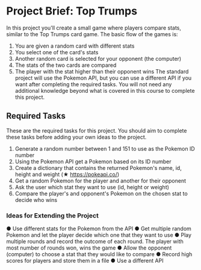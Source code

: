 # Project Brief: Top Trumps
In this project you'll create a small game where players compare stats, similar to the Top Trumps
card game. The basic flow of the games is:
1. You are given a random card with different stats
2. You select one of the card's stats
3. Another random card is selected for your opponent (the computer)
4. The stats of the two cards are compared
5. The player with the stat higher than their opponent wins
The standard project will use the Pokemon API, but you can use a different API if you want after
completing the required tasks.
You will not need any additional knowledge beyond what is covered in this course to complete this
project.

## Required Tasks
These are the required tasks for this project. You should aim to complete these tasks before
adding your own ideas to the project.
1. Generate a random number between 1 and 151 to use as the Pokemon ID number
2. Using the Pokemon API get a Pokemon based on its ID number
3. Create a dictionary that contains the returned Pokemon's name, id, height and weight (★
https://pokeapi.co/)
4. Get a random Pokemon for the player and another for their opponent
5. Ask the user which stat they want to use (id, height or weight)
6. Compare the player's and opponent's Pokemon on the chosen stat to decide who wins

### Ideas for Extending the Project
● Use different stats for the Pokemon from the API
● Get multiple random Pokemon and let the player decide which one that they want to use
● Play multiple rounds and record the outcome of each round. The player with most number
of rounds won, wins the game
● Allow the opponent (computer) to choose a stat that they would like to compare
● Record high scores for players and store them in a file
● Use a different API
